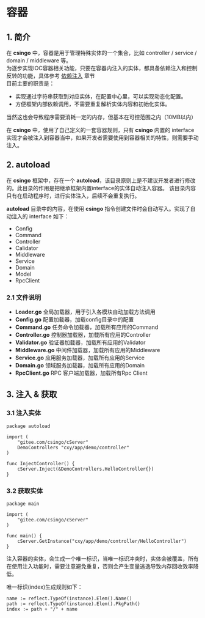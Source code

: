 # 容器

## 1. 简介

在 **csingo** 中，容器是用于管理特殊实体的一个集合，比如 controller / service / domain / middleware 等。<br>
为逐步实现IOC容器相关功能，只要在容器内注入的实体，都具备依赖注入和控制反转的功能，具体参考 [依赖注入](/csingo/2%20快速入门/2.5%20依赖注入.html) 章节<br>
目前主要的职责是：
- 实现通过字符串获取到对应实体，在配置中心里，可以实现动态化配置。
- 方便框架内部依赖调用，不需要重复解析实体内容和初始化实体。

当然这也会导致程序需要消耗一定的内存，但基本在可控范围之内（10MB以内）

在 **csingo** 中，使用了自己定义的一套容器规则，只有 **csingo** 内置的 interface 实现才会被注入到容器当中，如果开发者需要使用到容器相关的特性，则需要手动注入。

## 2. autoload

在 **csingo** 框架中，存在一个 **autoload**，该目录原则上是不建议开发者进行修改的。此目录的作用是把继承框架内置interface的实体自动注入容器。
该目录内容只有在启动程序时，进行实体注入，后续不会重复执行。

**autoload** 目录中的内容，在使用 **csingo** 指令创建文件时会自动写入。实现了自动注入的 interface 如下：

- Config
- Command
- Controller
- Calidator
- Middleware
- Service
- Domain
- Model
- RpcClient

### 2.1 文件说明

- **Loader.go** 全局加载器，用于引入各模块自动加载方法调用
- **Config.go** 配置加载器，加载config目录中的配置
- **Command.go** 任务命令加载器，加载所有应用的Command
- **Controller.go** 控制器加载器，加载所有应用的Controller
- **Validator.go** 验证器加载器，加载所有应用的Validator
- **Middleware.go** 中间件加载器，加载所有应用的Middleware
- **Service.go** 应用服务加载器，加载所有应用的Service
- **Domain.go** 领域服务加载器，加载所有应用的Domain
- **RpcClient.go** RPC 客户端加载器，加载所有Rpc Client

## 3. 注入 & 获取

### 3.1 注入实体

```golang
package autoload

import (
	"gitee.com/csingo/cServer"
	DemoControllers "cxy/app/demo/controller"
)

func InjectController() {
	cServer.Inject(&DemoControllers.HelloController{})
}

```

### 3.2 获取实体

```golang
package main

import (
	"gitee.com/csingo/cServer"
)

func main() {
	cServer.GetInstance("cxy/app/demo/controller/HelloController")
}
```

注入容器的实体，会生成一个唯一标识，当唯一标识冲突时，实体会被覆盖，所有在使用注入功能时，需要注意避免重复，否则会产生变量逃逸导致内存回收效率降低。

唯一标识(index)生成规则如下：

```
name := reflect.TypeOf(instance).Elem().Name()
path := reflect.TypeOf(instance).Elem().PkgPath()
index := path + "/" + name
```
